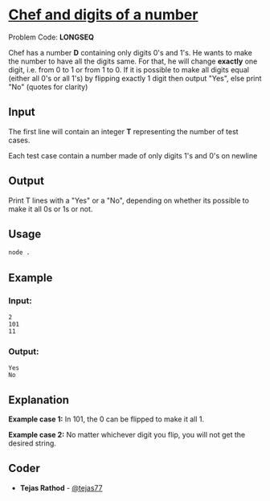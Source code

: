 
# [Chef and digits of a number](https://www.codechef.com/problems/LONGSEQ)
Problem Code: **LONGSEQ**

Chef has a number **D** containing only digits 0's and 1's. He wants to make the number to have all the digits same. For that, he will change **exactly** one digit, i.e. from 0 to 1 or from 1 to 0. If it is possible to make all digits equal (either all 0's or all 1's) by flipping exactly 1 digit then output "Yes", else print "No" (quotes for clarity)

## Input

The first line will contain an integer **T** representing the number of test cases.

Each test case contain a number made of only digits 1's and 0's on newline

## Output

Print T lines with a "Yes" or a "No", depending on whether its possible to make it all 0s or 1s or not.

## Usage
```sh
node .
```
## Example
### Input:
```
2
101
11
```
### Output:
```
Yes
No
```
## Explanation

**Example case 1:** In 101, the 0 can be flipped to make it all 1.

**Example case 2:** No matter whichever digit you flip, you will not get the desired string.

## Coder

* **Tejas Rathod** - [@tejas77](https://github.com/tejas77)
